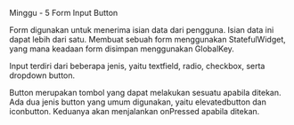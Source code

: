 Minggu - 5
Form Input Button

Form digunakan untuk menerima isian data dari pengguna. Isian data ini dapat lebih dari satu. Membuat sebuah form menggunakan StatefulWidget, yang mana keadaan form disimpan menggunakan GlobalKey<FormState>.

Input terdiri dari beberapa jenis, yaitu textfield, radio, checkbox, serta dropdown button.

Button merupakan tombol yang dapat melakukan sesuatu apabila ditekan. Ada dua jenis button yang umum digunakan, yaitu elevatedbutton dan iconbutton. Keduanya akan menjalankan onPressed apabila ditekan.
